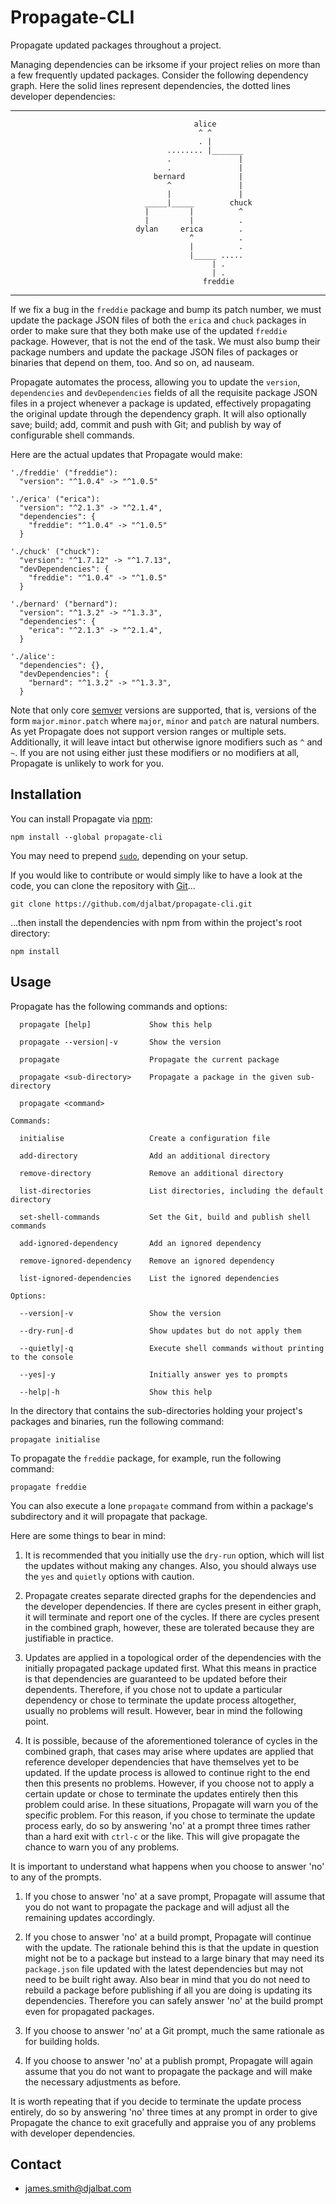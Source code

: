 # Propagate-CLI

Propagate updated packages throughout a project.

Managing dependencies can be irksome if your project relies on more than a few frequently updated packages. Consider the following dependency graph. Here the solid lines represent dependencies, the dotted lines developer dependencies:

---
                                             alice
                                              ^ ^
                                              . |
                                       ........ |_______
                                       .               |
                                       .               |
                                    bernard            |
                                       ^               |
                                       |               |
                                  _____|_____        chuck
                                  |         |          ^
                                  |         |          .
                                dylan     erica        .
                                            ^          .
                                            |          .
                                            |_____ .....
                                                 | .
                                                 | .
                                               freddie
---
 If we fix a bug in the `freddie` package and bump its patch number, we must update the package JSON files of both the `erica` and `chuck` packages in order to make sure that they both make use of the updated `freddie` package. However, that is not the end of the task. We must also bump their package numbers and update the package JSON files of packages or binaries that depend on them, too. And so on, ad nauseam. 
 
 Propagate automates the process, allowing you to update the `version`, `dependencies` and `devDependencies` fields of all the requisite package JSON files in a project whenever a package is updated, effectively propagating the original update through the dependency graph. It will also optionally save; build; add, commit and push with Git; and publish by way of configurable shell commands.
 
 Here are the actual updates that Propagate would make:
 
```
'./freddie' ("freddie"):
  "version": "^1.0.4" -> "^1.0.5"

'./erica' ("erica"):
  "version": "^2.1.3" -> "^2.1.4",
  "dependencies": {
    "freddie": "^1.0.4" -> "^1.0.5"
  }

'./chuck' ("chuck"):
  "version": "^1.7.12" -> "^1.7.13",
  "devDependencies": {
    "freddie": "^1.0.4" -> "^1.0.5"
  }

'./bernard' ("bernard"):
  "version": "^1.3.2" -> "^1.3.3",
  "dependencies": {
    "erica": "^2.1.3" -> "^2.1.4",
  }

'./alice':
  "dependencies": {},
  "devDependencies": {
    "bernard": "^1.3.2" -> "^1.3.3",
  }
```
Note that only core [semver](https://semver.org/) versions are supported, that is, versions of the form `major.minor.patch` where `major`, `minor` and `patch` are natural numbers. As yet Propagate does not support version ranges or multiple sets. Additionally, it will leave intact but otherwise ignore modifiers such as `^` and `~`. If you are not using either just these modifiers or no modifiers at all, Propagate is unlikely to work for you.

## Installation

You can install Propagate via [npm](https://www.npmjs.com/):
 
    npm install --global propagate-cli

You may need to prepend [`sudo`](https://en.wikipedia.org/wiki/Sudo), depending on your setup.

If you would like to contribute or would simply like to have a look at the code, you can clone the repository with [Git](https://git-scm.com/)...

    git clone https://github.com/djalbat/propagate-cli.git

...then install the dependencies with npm from within the project's root directory:

    npm install
    
## Usage

Propagate has the following commands and options:

```
  propagate [help]             Show this help
  
  propagate --version|-v       Show the version

  propagate                    Propagate the current package

  propagate <sub-directory>    Propagate a package in the given sub-directory

  propagate <command>

Commands:

  initialise                   Create a configuration file

  add-directory                Add an additional directory
  
  remove-directory             Remove an additional directory
  
  list-directories             List directories, including the default directory
  
  set-shell-commands           Set the Git, build and publish shell commands
  
  add-ignored-dependency       Add an ignored dependency
  
  remove-ignored-dependency    Remove an ignored dependency
  
  list-ignored-dependencies    List the ignored dependencies
  
Options:

  --version|-v                 Show the version

  --dry-run|-d                 Show updates but do not apply them

  --quietly|-q                 Execute shell commands without printing to the console
  
  --yes|-y                     Initially answer yes to prompts

  --help|-h                    Show this help
```

In the directory that contains the sub-directories holding your project's packages and binaries, run the following command:

    propagate initialise
    
To propagate the `freddie` package, for example, run the following command:

    propagate freddie
    
You can also execute a lone `propagate` command from within a package's subdirectory and it will propagate that package.

Here are some things to bear in mind:

1. It is recommended that you initially use the `dry-run` option, which will list the updates without making any changes. Also, you should always use the `yes` and `quietly` options with caution.

2. Propagate creates separate directed graphs for the dependencies and the developer dependencies. If there are cycles present in either graph, it will terminate and report one of the cycles. If there are cycles present in the combined graph, however, these are tolerated because they are justifiable in practice.

3. Updates are applied in a topological order of the dependencies with the initially propagated package updated first. What this means in practice is that dependencies are guaranteed to be updated before their dependents. Therefore, if you chose not to update a particular dependency or chose to terminate the update process altogether, usually no problems will result. However, bear in mind the following point.

4. It is possible, because of the aforementioned tolerance of cycles in the combined graph, that cases may arise where updates are applied that reference developer dependencies that have themselves yet to be updated. If the update process is allowed to continue right to the end then this presents no problems. However, if you choose not to apply a certain update or chose to terminate the updates entirely then this problem could arise. In these situations, Propagate will warn you of the specific problem. For this reason, if you chose to terminate the update process early, do so by answering 'no' at a prompt three times rather than a hard exit with `ctrl-c` or the like. This will give propagate the chance to warn you of any problems.

It is important to understand what happens when you choose to answer 'no' to any of the prompts.

1. If you chose to answer 'no' at a save prompt, Propagate will assume that you do not want to propagate the package and will adjust all the remaining updates accordingly.

2. If you chose to answer 'no' at a build prompt, Propagate will continue with the update. The rationale behind this is that the update in question might not be to a package but instead to a large binary that may need its `package.json` file updated with the latest dependencies but may not need to be built right away. Also bear in mind that you do not need to rebuild a package before publishing if all you are doing is updating its dependencies. Therefore you can safely answer 'no' at the build prompt even for propagated packages.

3. If you choose to answer 'no' at a Git prompt, much the same rationale as for building holds.

4. If you choose to answer 'no' at a publish prompt, Propagate will again assume that you do not want to propagate the package and will make the necessary adjustments as before.

It is worth repeating that if you decide to terminate the update process entirely, do so by answering 'no' three times at any prompt in order to give Propagate the chance to exit gracefully and appraise you of any problems with developer dependencies.

## Contact

- james.smith@djalbat.com
